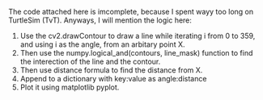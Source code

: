 The code attached here is imcomplete, because I spent wayy too long on TurtleSim (TvT). Anyways, I will mention the logic here:<br>
1. Use the cv2.drawContour to draw a line while iterating i from 0 to 359, and using i as the angle, from an arbitary point X.
2. Then use the numpy.logical_and(contours, line_mask) function to find the interection of the line and the contour.
3. Then use distance formula to find the distance from X.
4. Append to a dictionary with key:value as angle:distance
5. Plot it using matplotlib pyplot.